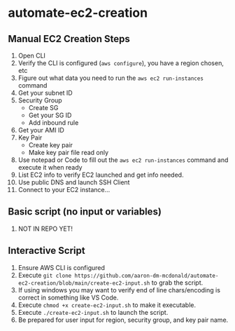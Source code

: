 # automate-ec2-creation

## Manual EC2 Creation Steps

1) Open CLI 
2) Verify the CLI is configured (`aws configure`), you have a region chosen, etc
3) Figure out what data you need to run the `aws ec2 run-instances` command
4) Get your subnet ID
5) Security Group
    - Create SG
    - Get your SG ID 
    - Add inbound rule
6) Get your AMI ID
7) Key Pair
    - Create key pair
    - Make key pair file read only
8) Use notepad or Code to fill out the `aws ec2 run-instances` command and execute it when ready
9) List EC2 info to verify EC2 launched and get info needed. 
10) Use public DNS and launch SSH Client 
11) Connect to your EC2 instance...

## Basic script (no input or variables) 
1) NOT IN REPO YET! 

## Interactive Script
1) Ensure AWS CLI is configured
2) Execute `git clone https://github.com/aaron-dm-mcdonald/automate-ec2-creation/blob/main/create-ec2-input.sh` to grab the script. 
3) If using windows you may want to verify end of line chars/encoding is correct in something like VS Code. 
4) Execute `chmod +x create-ec2-input.sh` to make it executable. 
5) Execute `./create-ec2-input.sh` to launch the script. 
6) Be prepared for user input for region, security group, and key pair name. 